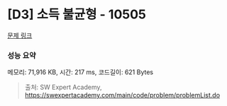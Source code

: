 # [D3] 소득 불균형 - 10505 

[문제 링크](https://swexpertacademy.com/main/code/problem/problemDetail.do?contestProbId=AXNP4CvauaMDFAXS) 

### 성능 요약

메모리: 71,916 KB, 시간: 217 ms, 코드길이: 621 Bytes



> 출처: SW Expert Academy, https://swexpertacademy.com/main/code/problem/problemList.do